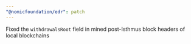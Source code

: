 ```yaml
---
"@nomicfoundation/edr": patch
---
```


Fixed the `withdrawalsRoot` field in mined post-Isthmus block headers of local blockchains
